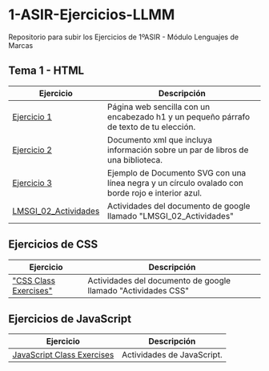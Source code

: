 # 1-ASIR-Ejercicios-LLMM
Repositorio para subir los Ejercicios de 1ºASIR - Módulo Lenguajes de Marcas

## Tema 1 - HTML
Ejercicio | Descripción
----------|------------
[Ejercicio 1](/tema1/Actividad1_Rafael_1ASIR.html) | Página web sencilla con un encabezado h1 y un pequeño párrafo de texto de tu elección.
[Ejercicio 2](/tema1/Actividad1_XML_Rafael_1ASIR.xml) | Documento xml que incluya información sobre un par de libros de una biblioteca.
[Ejercicio 3](/tema1/Ejercicio_SVG_Rafael_1ASIR.svg) | Ejemplo de Documento SVG con una línea negra y un círculo ovalado con borde rojo e interior azul.
[LMSGI_02_Actividades](/tema1/LMSGI_02_Actividades/README.md) | Actividades del documento de google llamado "LMSGI_02_Actividades"

## Ejercicios de CSS
Ejercicio | Descripción
----------|------------
["CSS Class Exercises"](/CSS_Exercises/README.md) | Actividades del documento de google llamado "Actividades CSS"

## Ejercicios de JavaScript
Ejercicio | Descripción
----------|------------
[JavaScript Class Exercises](/JavaScript_exercises/README.md) | Actividades de JavaScript.
